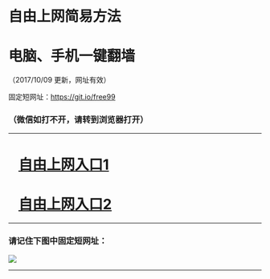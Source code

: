 ﻿# 自由上网简易方法

# 电脑、手机一键翻墙

（2017/10/09 更新，网址有效）

固定短网址：https://git.io/free99

### （微信如打不开，请转到浏览器打开）


***





# &nbsp;&nbsp; <a href="http://ft795028878.fwq-tz-1001.info/fwqtz01.html?t=10090012697 " target="_blank">自由上网入口1</a>
# &nbsp;&nbsp; <a href="http://ft1528331008.fwq-tz-1002.info/fwqtz02.html?t=100900113795 " target="_blank">自由上网入口2</a>
***

### 请记住下图中固定短网址：

<img src="https://s3-us-west-2.amazonaws.com/fwq-1001/yjfq-20170905okok.png" /> 


***

